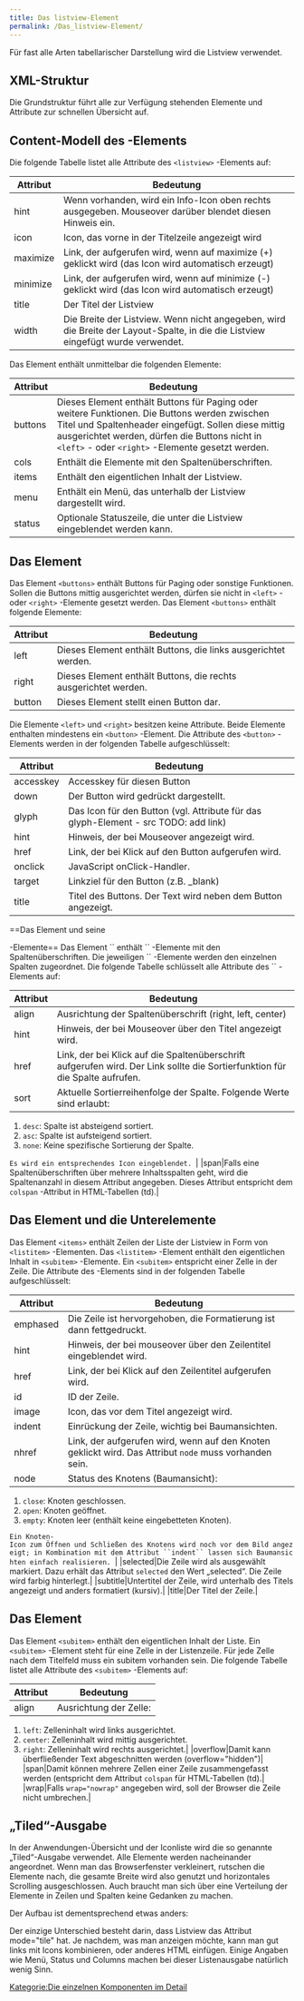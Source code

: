 ```yaml
---
title: Das listview-Element
permalink: /Das_listview-Element/
---
```


Für fast alle Arten tabellarischer Darstellung wird die Listview verwendet.

XML-Struktur
------------

Die Grundstruktur führt alle zur Verfügung stehenden Elemente und Attribute zur schnellen Übersicht auf.

Content-Modell des <listitem>-Elements
--------------------------------------

Die folgende Tabelle listet alle Attribute des `<listview>` -Elements auf:

|Attribut|Bedeutung|
|--------|---------|
|hint|Wenn vorhanden, wird ein Info-Icon oben rechts ausgegeben. Mouseover darüber blendet diesen Hinweis ein.|
|icon|Icon, das vorne in der Titelzeile angezeigt wird|
|maximize|Link, der aufgerufen wird, wenn auf maximize (+) geklickt wird (das Icon wird automatisch erzeugt)|
|minimize|Link, der aufgerufen wird, wenn auf minimize (-) geklickt wird (das Icon wird automatisch erzeugt)|
|title|Der Titel der Listview|
|width|Die Breite der Listview. Wenn nicht angegeben, wird die Breite der Layout-Spalte, in die die Listview eingefügt wurde verwendet.|

Das Element <listview> enthält unmittelbar die folgenden Elemente:

|Attribut|Bedeutung|
|--------|---------|
|buttons|Dieses Element enthält Buttons für Paging oder weitere Funktionen. Die Buttons werden zwischen Titel und Spaltenheader eingefügt. Sollen diese mittig ausgerichtet werden, dürfen die Buttons nicht in `<left>` - oder `<right>` -Elemente gesetzt werden.|
|cols|Enthält die Elemente mit den Spaltenüberschriften.|
|items|Enthält den eigentlichen Inhalt der Listview.|
|menu|Enthält ein Menü, das unterhalb der Listview dargestellt wird.|
|status|Optionale Statuszeile, die unter die Listview eingeblendet werden kann.|

Das Element <buttons>
---------------------

Das Element `<buttons>` enthält Buttons für Paging oder sonstige Funktionen. Sollen die Buttons mittig ausgerichtet werden, dürfen sie nicht in `<left>` - oder `<right>` -Elemente gesetzt werden. Das Element `<buttons>` enthält folgende Elemente:

|Attribut|Bedeutung|
|--------|---------|
|left|Dieses Element enthält Buttons, die links ausgerichtet werden.|
|right|Dieses Element enthält Buttons, die rechts ausgerichtet werden.|
|button|Dieses Element stellt einen Button dar.|

Die Elemente `<left>` und `<right>` besitzen keine Attribute. Beide Elemente enthalten mindestens ein `<button>` -Element. Die Attribute des `<button>` -Elements werden in der folgenden Tabelle aufgeschlüsselt:

|Attribut|Bedeutung|
|--------|---------|
|accesskey|Accesskey für diesen Button|
|down|Der Button wird gedrückt dargestellt.|
|glyph|Das Icon für den Button (vgl. Attribute für das glyph-Element - src TODO: add link)|
|hint|Hinweis, der bei Mouseover angezeigt wird.|
|href|Link, der bei Klick auf den Button aufgerufen wird.|
|onclick|JavaScript onClick-Handler.|
|target|Linkziel für den Button (z.B. _blank)|
|title|Titel des Buttons. Der Text wird neben dem Button angezeigt.|

==Das Element <cols> und seine

<col>
-Elemente== Das Element `<cols>` enthält `<col>` -Elemente mit den Spaltenüberschriften. Die jeweiligen `<col>` -Elemente werden den einzelnen Spalten zugeordnet. Die folgende Tabelle schlüsselt alle Attribute des `<col>` -Elements auf:

|Attribut|Bedeutung|
|--------|---------|
|align|Ausrichtung der Spaltenüberschrift (right, left, center)|
|hint|Hinweis, der bei Mouseover über den Titel angezeigt wird.|
|href|Link, der bei Klick auf die Spaltenüberschrift aufgerufen wird. Der Link sollte die Sortierfunktion für die Spalte aufrufen.|
|sort|Aktuelle Sortierreihenfolge der Spalte. Folgende Werte sind erlaubt:

1.  `desc`: Spalte ist absteigend sortiert.
2.  `asc`: Spalte ist aufsteigend sortiert.
3.  `none`: Keine spezifische Sortierung der Spalte.

`Es wird ein entsprechendes Icon eingeblendet. `|
|span|Falls eine Spaltenüberschriften über mehrere Inhaltsspalten geht, wird die Spaltenanzahl in diesem Attribut angegeben. Dieses Attribut entspricht dem `colspan` -Attribut in HTML-Tabellen (td).|

Das Element <items> und die Unterelemente <listitem>
----------------------------------------------------

Das Element `<items>` enthält Zeilen der Liste der Listview in Form von `<listitem>` -Elementen. Das `<listitem>` -Element enthält den eigentlichen Inhalt in `<subitem>` -Elemente. Ein `<subitem>` entspricht einer Zelle in der Zeile. Die Attribute des <listitem>-Elements sind in der folgenden Tabelle aufgeschlüsselt:

|Attribut|Bedeutung|
|--------|---------|
|emphased|Die Zeile ist hervorgehoben, die Formatierung ist dann fettgedruckt.|
|hint|Hinweis, der bei mouseover über den Zeilentitel eingeblendet wird.|
|href|Link, der bei Klick auf den Zeilentitel aufgerufen wird.|
|id|ID der Zeile.|
|image|Icon, das vor dem Titel angezeigt wird.|
|indent|Einrückung der Zeile, wichtig bei Baumansichten.|
|nhref|Link, der aufgerufen wird, wenn auf den Knoten geklickt wird. Das Attribut `node` muss vorhanden sein.|
|node|Status des Knotens (Baumansicht):

1.  `close`: Knoten geschlossen.
2.  `open`: Knoten geöffnet.
3.  `empty`: Knoten leer (enthält keine eingebetteten Knoten).

`Ein Knoten-Icon zum Öffnen und Schließen des Knotens wird noch vor dem Bild angezeigt; in Kombination mit dem Attribut ``indent`` lassen sich Baumansichten einfach realisieren. `|
|selected|Die Zeile wird als ausgewählt markiert. Dazu erhält das Attribut `selected` den Wert „selected“. Die Zeile wird farbig hinterlegt.|
|subtitle|Untertitel der Zeile, wird unterhalb des Titels angezeigt und anders formatiert (kursiv).|
|title|Der Titel der Zeile.|

Das Element <subitem>
---------------------

Das Element `<subitem>` enthält den eigentlichen Inhalt der Liste. Ein `<subitem>` -Element steht für eine Zelle in der Listenzeile. Für jede Zelle nach dem Titelfeld muss ein subitem vorhanden sein. Die folgende Tabelle listet alle Attribute des `<subitem>` -Elements auf:

|Attribut|Bedeutung|
|--------|---------|
|align|Ausrichtung der Zelle:

1.  `left`: Zelleninhalt wird links ausgerichtet.
2.  `center`: Zelleninhalt wird mittig ausgerichtet.
3.  `right`: Zelleninhalt wird rechts ausgerichtet.|
|overflow|Damit kann überfließender Text abgeschnitten werden (overflow="hidden")|
|span|Damit können mehrere Zellen einer Zeile zusammengefasst werden (entspricht dem Attribut `colspan` für HTML-Tabellen (td).|
|wrap|Falls `wrap="nowrap"` angegeben wird, soll der Browser die Zeile nicht umbrechen.|

„Tiled“-Ausgabe
---------------

In der Anwendungen-Übersicht und der Iconliste wird die so genannte „Tiled“-Ausgabe verwendet. Alle Elemente werden nacheinander angeordnet. Wenn man das Browserfenster verkleinert, rutschen die Elemente nach, die gesamte Breite wird also genutzt und horizontales Scrolling ausgeschlossen. Auch braucht man sich über eine Verteilung der Elemente in Zeilen und Spalten keine Gedanken zu machen.

Der Aufbau ist dementsprechend etwas anders:

Der einzige Unterschied besteht darin, dass Listview das Attribut mode="tile" hat. Je nachdem, was man anzeigen möchte, kann man gut links mit Icons kombinieren, oder anderes HTML einfügen. Einige Angaben wie Menü, Status und Columns machen bei dieser Listenausgabe natürlich wenig Sinn.

[Kategorie:Die einzelnen Komponenten im Detail](Kategorie:Die_einzelnen_Komponenten_im_Detail )